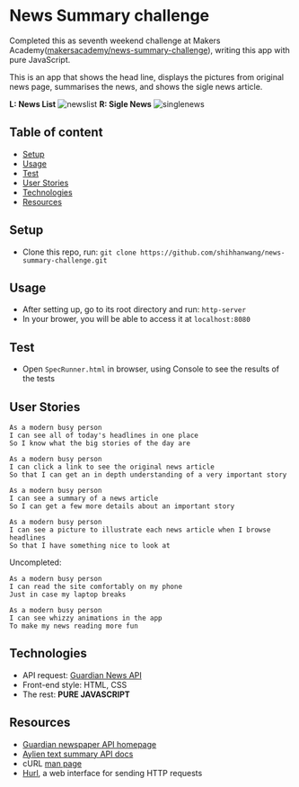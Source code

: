 News Summary challenge
======================

Completed this as seventh weekend challenge at Makers Academy([makersacademy/news-summary-challenge](https://github.com/makersacademy/news-summary-challenge)), writing this app with pure JavaScript.

This is an app that shows the head line, displays the pictures from original news page, summarises the news, and shows the sigle news article.

**L: News List**
![newslist](https://user-images.githubusercontent.com/36331920/39725697-a454d01a-5244-11e8-842c-48b75ebbac40.png)
**R: Sigle News**
![singlenews](https://user-images.githubusercontent.com/36331920/39725698-a475a39e-5244-11e8-8884-8d5d2e638c4d.png)

## Table of content

- [Setup](#setup)
- [Usage](#usage)
- [Test](#test)
- [User Stories](#user-stories)
- [Technologies](#technologies)
- [Resources](#resources)


## Setup

- Clone this repo, run:
`git clone https://github.com/shihhanwang/news-summary-challenge.git`

## Usage

- After setting up, go to its root directory and run: `http-server`
- In your brower, you will be able to access it at `localhost:8080`

## Test

- Open `SpecRunner.html` in browser, using Console to see the results of the tests



## User Stories

```
As a modern busy person
I can see all of today's headlines in one place
So I know what the big stories of the day are
```
```
As a modern busy person
I can click a link to see the original news article
So that I can get an in depth understanding of a very important story
```
```
As a modern busy person
I can see a summary of a news article
So I can get a few more details about an important story
```
```
As a modern busy person
I can see a picture to illustrate each news article when I browse headlines
So that I have something nice to look at
```
Uncompleted:

```
As a modern busy person
I can read the site comfortably on my phone
Just in case my laptop breaks
```
```
As a modern busy person
I can see whizzy animations in the app
To make my news reading more fun
```
## Technologies

- API request: [Guardian News API](https://open-platform.theguardian.com/documentation/)
- Front-end style: HTML, CSS
- The rest: **PURE JAVASCRIPT**

## Resources

* [Guardian newspaper API homepage](http://open-platform.theguardian.com/documentation/)
* [Aylien text summary API docs](http://docs.aylien.com/docs/summarize)
* cURL [man page](https://curl.haxx.se/docs/manpage.html)
* [Hurl](https://www.hurl.it/), a web interface for sending HTTP requests
